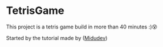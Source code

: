 # TetrisGame

This project is a tetris game build in more than 40 minutes :)😵

Started by the tutorial made by ([Midudev](https://www.twitch.tv/videos/1930527028))